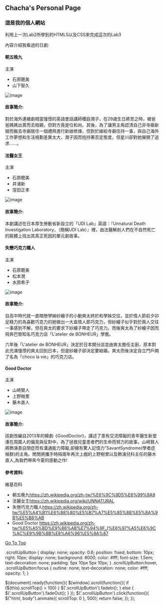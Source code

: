 ## Chacha's Personal Page


### 這是我的個人網站

<p> 利用上一次Lab2所學到的HTML5以及CSS來完成這次的Lab3 </p>

<p2> 內容介紹我看過的日劇:</p2>

#### 朝五晚九
  <p>主演</p>
  <ul>
    <li>石原聰美</li>
    <li>山下智久</li>
    
  </ul>

![image](https://upload.cc/i1/2019/03/16/7rkWnb.jpg)

#### 故事簡介:
<pp>
  對於海外連續劇相當憧憬的英語會話講師櫻庭潤子，在29歳生日將至之時，被爸爸媽媽出賣而去相親，但對方竟是位和尚。其後，為了讓男主角認清自己非寺廟新娘而搬去寺廟居住一個禮拜進行新娘修煉，但對於嫁給寺廟住持一事，與自己海外工作夢想和生活規劃差異太大，潤子因而抱持著否定態度，但星川卻對她展開了追求……。
  </pp>


#### 法醫女王
  <p>主演</p>
  <ul>
    <li>石原聰美</li>
    <li>井浦新</li>
    <li>窪田正孝</li>
    
  </ul>

![image](https://upload.cc/i1/2019/03/16/spzCPK.jpg)

#### 故事簡介:
<pp>
  本劇講述在日本厚生勞動省新設立的「UDI Lab」英語：『Unnatural Death Investigation Laboratory，（簡稱UDI Lab）』裡，由法醫解剖人們在不自然死亡的屍體上找出其真正死因的單元劇故事。
  </pp>


#### 失戀巧克力職人
  <p>主演</p>
  <ul>
    <li>石原聰美</li>
    <li>松本潤</li>
    <li>水原希子</li>
    
  </ul>

![image](https://upload.cc/i1/2019/03/16/1XlhI4.jpg)

#### 故事簡介:
<pp>
  
  自高中時代就一直暗戀學姊紗繪子的小動爽太終於和學姊交往，並於情人節前夕卯足精力的為喜歡巧克力的她做出一大盒情人節巧克力，但紗繪子似乎對於兩人交往一事感到不解，但在爽太的要求下紗繪子帶走了巧克力。而後爽太為了紗繪子因而飛奔巴黎知名巧克力店「L'atelier de BONHEUR」學藝。
  
  六年後「L'atelier de BONHEUR」決定於日本開分店並由爽太擔任主廚，原本對此充滿憧憬的爽太回到日本，但是紗繪子卻決定要結婚。爽太而後決定自立門戶開了名為「choco la vie」的巧克力店。
  </pp>

#### Good Doctor
  <p>主演</p>
  <ul>
    <li>山崎賢人</li>
    <li>上野樹里</li>
    <li>藤木直人</li>
    
  </ul>

![image](https://upload.cc/i1/2019/03/16/LYqXTN.jpg)

#### 故事簡介:
<pp>
  
  該劇改編自2013年的韓劇《GoodDoctor》，講述了患有交流障礙的青年醫生新堂湊在周圍人的偏見與反對中，為了拯救兒童患者們的生命而努力的故事。山崎賢人將飾演患自閉症而有溝通能力障礙,卻擁有驚人記憶力”SavantSyndrome(學者症候群)的主角。閒閒將攜手時隔兩年再次上戲的上野樹里以及飾演兒科主任的藤木直人,為我們帶來今夏的感動之作!
  
  </pp>


#### 參考資料:
<p> 維基百科 </p>
  <ul>
    <li>朝五晚九<a href="https://zh.wikipedia.org/zh-tw/%E6%9C%9D5%E6%99%9A9">https://zh.wikipedia.org/zh-tw/%E6%9C%9D5%E6%99%9A9</a> </li>
    <li>法醫女王<a href="https://zh.wikipedia.org/wiki/UNNATURAL">https://zh.wikipedia.org/wiki/UNNATURAL</a></li>
    <li>失戀巧克力職人<a href="https://zh.wikipedia.org/zh-tw/%E5%A4%B1%E6%88%80%E5%B7%A7%E5%85%8B%E5%8A%9B%E5%B8%AB">https://zh.wikipedia.org/zh-tw/%E5%A4%B1%E6%88%80%E5%B7%A7%E5%85%8B%E5%8A%9B%E5%B8%AB</a></li>
    <li>Good Doctor   <a href="https://zh.wikipedia.org/zh-tw/%E5%A5%BD%E9%86%AB%E7%94%9F_(%E6%97%A5%E6%9C%AC%E9%9B%BB%E8%A6%96%E5%8A%87">https://zh.wikipedia.org/zh-tw/%E5%A5%BD%E9%86%AB%E7%94%9F_(%E6%97%A5%E6%9C%AC%E9%9B%BB%E8%A6%96%E5%8A%87</a></li>
    
  </ul>

<a href="#" class="scrollUpButton">Go To Top</a>



.scrollUpButton {
 display: none;
 opacity: 0.6;
 position: fixed;
 bottom: 10px;
 right: 10px;
 display: none;
 background: #000;
 color: #fff;
 font-size: 1.5em;
 text-decoration: none;
 padding: 5px 10px 5px 10px;
}
.scrollUpButton:hover, .scrollUpButton:focus {
 outline: none;
 text-decoration: none;
 color: #fff;
 opacity: 1;
}

 $(document).ready(function(){
  $(window).scroll(function(){
      if ($(this).scrollTop() > 100) {
          $('.scrollUpButton').fadeIn();
      } else {
          $('.scrollUpButton').fadeOut();
      }
  });
  $('.scrollUpButton').click(function(){
      $("html, body").animate({ scrollTop: 0 }, 500);
      return false;
  });
 });
